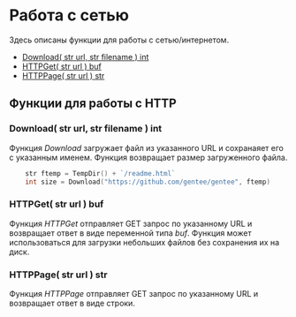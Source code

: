 # Работа с сетью

Здесь описаны функции для работы с сетью/интернетом.

* [Download\( str url, str filename \) int](network.md#download-str-url-str-filename-int)
* [HTTPGet\( str url \) buf](network.md#httpget-str-url-buf)
* [HTTPPage\( str url \) str](network.md#httppage-str-url-str)

## Функции для работы с HTTP

### Download\( str url, str filename \) int

Функция _Download_ загружает файл из указанного URL и сохранаяет его с указанным именем. Функция возвращает размер загруженного файла.

```go
    str ftemp = TempDir() + `/readme.html`
    int size = Download("https://github.com/gentee/gentee", ftemp)
```

### HTTPGet\( str url \) buf

Функция _HTTPGet_ отправляет GET запрос по указанному URL и возвращает ответ в виде переменной типа _buf_. Функция может использоваться для загрузки небольших файлов без сохранения их на диск.

### HTTPPage\( str url \) str

Функция _HTTPPage_ отправляет GET запрос по указанному URL и возвращает ответ в виде строки.
